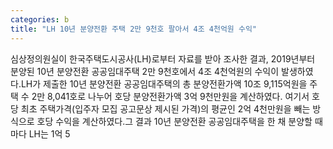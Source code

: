 ```yaml
---
categories: b
title: "LH 10년 분양전환 주택 2만 9천호 팔아서 4조 4천억원 수익"
---
```

심상정의원실이 한국주택도시공사(LH)로부터 자료를 받아 조사한 결과, 2019년부터 분양된 10년 분양전환 공공임대주택 2만 9천호에서 4조 4천억원의 수익이 발생하였다.LH가 제출한 10년 분양전환 공공임대주택의 총 분양전환가액 10조 9,115억원을 주택 수 2만 8,041호로 나누어 호당 분양전환가액 3억 9천만원을 계산하였다. 여기서 호당 최초 주택가격(입주자 모집 공고문상 제시된 가격)의 평균인 2억 4천만원을 빼는 방식으로 호당 수익을 계산하였다.그 결과 10년 분양전환 공공임대주택을 한 채 분양할 때마다 LH는 1억 5